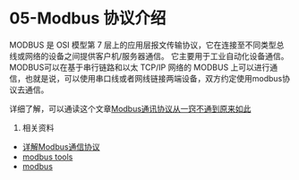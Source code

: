 # 05-Modbus 协议介绍

MODBUS 是 OSI 模型第 7 层上的应用层报文传输协议，它在连接至不同类型总线或网络的设备之间提供客户机/服务器通信。
它主要用于工业自动化设备通信。
MODBUS可以在基于串行链路和以太 TCP/IP 网络的 MODBUS 上可以进行通信，也就是说，可以使用串口线或者网线链接两端设备，双方约定使用modbus协议去通信。


详细了解，可以通读这个文章[Modbus通讯协议从一窍不通到原来如此](https://blog.csdn.net/qq_41965346/article/details/118760449)

1. 相关资料
- [详解Modbus通信协议](https://blog.csdn.net/as480133937/article/details/123197782)
- [modbus tools](https://www.modbustools.com/modbus.html)
- [modbus](https://www.modbustools.com/index.html)

